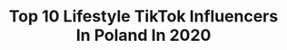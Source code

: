 ---
title: Top 10 Lifestyle TikTok Influencers In Poland In 2020
description: >-
  Find top lifestyle TikTok influencers in Poland in 2020. Most popular hashtags: #yummy #dancechallenge #comedy #smieszne.
platform: TikTok
profiles:
  - username: "scarletdayy"
    fullname: >-
      Scarletday
    location: "Poland"
    followers: 6742
    engagement: 694
    commentsToLikes: 0.042591
    id: ck9npgx0qywqr0j78rh52bg3w
    verified: false
    hashtags: "#weekend, #yoga, #morningroutine, #tiredday"
  - username: "caandy_lady8"
    fullname: >-
      caandy_lady
    location: "Poland"
    followers: 18237
    engagement: 1025
    commentsToLikes: 0.021609
    id: ck9nb2mkraof80j78c89tvj20
    verified: false
    hashtags: "#xmasdecorations, #fuuny, #bestthings, #cute"
  - username: "sarastaniszek"
    fullname: >-
      Sara Solarek
    location: "Poland"
    followers: 5256
    engagement: 1097
    commentsToLikes: 0.015195
    id: ck9k7w2xy6ik60j786z8lgt4t
    verified: false
    hashtags: "#telaviv, #foryyou, #cutebaby, #comedy"
  - username: "martamarczynska"
    fullname: >-
      Marta
    location: "Poland"
    followers: 23839
    engagement: 1123
    commentsToLikes: 0.029088
    id: ck95vzw14022y0j78vdmwdp9z
    verified: false
    hashtags: "#hacks, #imbir, #lifehacks, #testujemy"
  - username: "monikalewczuk"
    fullname: >-
      Monika Lewczuk
    location: "Poland"
    followers: 3727
    engagement: 429
    commentsToLikes: 0.032010
    id: cka5zmovxne5q0i78wg18vujn
    verified: false
    hashtags: "#challange, #riseandshine, #haircare, #healthyrecipe"
  - username: "ssolkosss"
    fullname: >-
      ssolkosss
    location: "Poland"
    followers: 3409
    engagement: 798
    commentsToLikes: 0.017471
    id: ck9rpd3f4gxsm0j78zgtqtaia
    verified: false
    hashtags: "#lips, #coreczka, #crazy, #daughter"
  - username: "mamiczka"
    fullname: >-
      Weronika Heck
    location: "Poland"
    followers: 631080
    engagement: 1097
    commentsToLikes: 0.004300
    id: ck8kn9u2xc7zk0j789iwy6512
    verified: true
    hashtags: "#singing, #dollhouse, #beautymode, #cleaningchallenge"
  - username: "har.jinder.sidhu"
    fullname: >-
      HarJinder SiDhu
    location: "Poland"
    followers: 3146
    engagement: 1635
    commentsToLikes: 0.046344
    id: ck81saw80rbi10j781otbnbsl
    verified: false
    hashtags: "#hublot, #year, #tencents, #life"
  - username: "terrwyn"
    fullname: >-
      Tik Toker
    location: "Poland"
    followers: 120738
    engagement: 2826
    commentsToLikes: 0.032389
    id: ck8vv0qs4kh8p0j78x0h9dba4
    verified: false
    hashtags: "#klaczka, #mare, #horyou, #mylove"
  - username: "crypto_bro"
    fullname: >-
      Ivan Maltsev
    location: "Poland"
    followers: 2780
    engagement: 304
    commentsToLikes: 0.317809
    id: ck97xur14wyro0j78hy7fa5xt
    verified: false
    hashtags: "#lifestyle, #crypro, #cryptocurrency, #motivation"
---